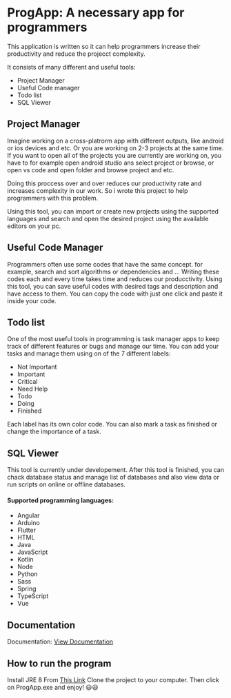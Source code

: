 # ProgApp: A necessary app for programmers

This application is written so it can help programmers increase their productivity and reduce the projecct complexity.

It consists of many different and useful tools:
- Project Manager
- Useful Code manager
- Todo list
- SQL Viewer



## Project Manager
Imagine working on a cross-platrorm app with different outputs, like android or ios devices and etc.
Or you are working on 2-3 projects at the same time.
If you want to open all of the projects you are currently are working on, you have to for example open android studio ans select project or browse, or open vs code and open folder and browse project and etc.

Doing this proccess over and over reduces our productivity rate and increases complexity in our work. So i wrote this project to help programmers with this problem.

Using this tool, you can import or create new projects using the supported languages and search and open the desired project using the available editors on your pc.

## Useful Code Manager
Programmers often use some codes that have the same concept. for example, search and sort algorithms or dependencies and ...
Writing these codes each and every time takes time and reduces our producctivity. Using this tool, you can save useful codes with desired tags and description and have access to them.
You can copy the code with just one click and paste it inside your code.

## Todo list
One of the most useful tools in programming is task manager apps to keep track of different features or bugs and manage our time.
You can add your tasks and manage them using on of the 7 different labels:
- Not Important
- Important
- Critical
- Need Help
- Todo
- Doing
- Finished

Each label has its own color code.
You can also mark a task as finished or change the importance of a task.

## SQL Viewer
This tool is currently under developement. After this tool is finished, you can chack database status and manage list of databases and also view data or run scripts on online or offline databases.

#### Supported programming languages:
- Angular
- Arduino
- Flutter
- HTML
- Java
- JavaScript
- Kotlin
- Node
- Python
- Sass
- Spring
- TypeScript
- Vue

## Documentation

Documentation: [View Documentation](https://drive.google.com/file/d/1CiBS-bcraa72N8jZ6JVsgtNinKKp4WOv/view?usp=sharing)

## How to run the program
Install JRE 8 From [This Link](https://drive.google.com/file/d/1kQuwLSsBNDN8UTtL6jrW7t42ph1th_rD/view?usp=sharing)
Clone the project to your computer. Then click on ProgApp.exe and enjoy! 😃😃


